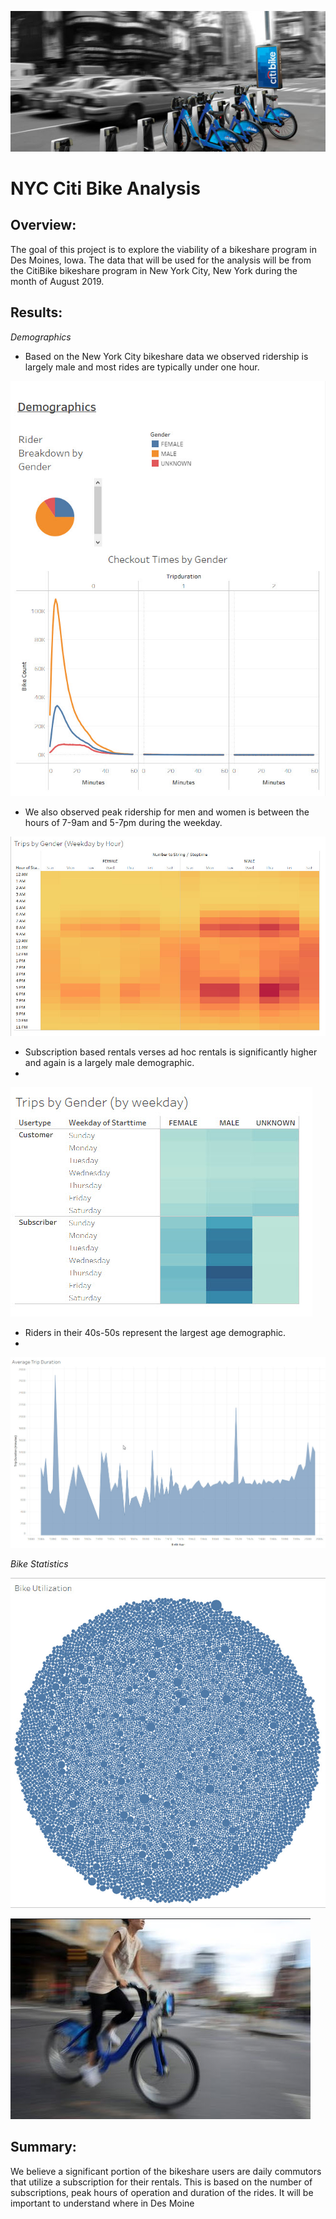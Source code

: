 ![](https://github.com/NAppazeller/bikesharing/blob/main/CitiBike%20Image.jpg)
# NYC Citi Bike Analysis

## Overview:

The goal of this project is to explore the viability of a bikeshare program in Des Moines, Iowa. The data that will be used for the analysis will be from the CitiBike bikeshare program in New York City, New York during the month of August 2019.

## Results:

*Demographics*

* Based on the New York City bikeshare data we observed ridership is largely male and most rides are typically under one hour.

![](https://github.com/NAppazeller/bikesharing/blob/main/Demo_Gender.jpg)

* We also observed peak ridership for men and women is between the hours of 7-9am and 5-7pm during the weekday. 

![](https://github.com/NAppazeller/bikesharing/blob/main/Demo_Gender2.jpg)

* Subscription based rentals verses ad hoc rentals is significantly higher and again is a largely male demographic.
* 
![](https://github.com/NAppazeller/bikesharing/blob/main/Demo_Gender3.jpg)

* Riders in their 40s-50s represent the largest age demographic.
* 
![](https://github.com/NAppazeller/bikesharing/blob/main/Demo_Age.jpg)

*Bike Statistics*

![](https://github.com/NAppazeller/bikesharing/blob/main/BikeStats.jpg)


![](https://github.com/NAppazeller/bikesharing/blob/main/CitiBike%20Image2.jpg)
## Summary:

We believe a significant portion of the bikeshare users are daily commutors that utilize a subscription for their rentals. This is based on the number of subscriptions, peak hours of operation and duration of the rides. It will be important to understand where in Des Moine 
